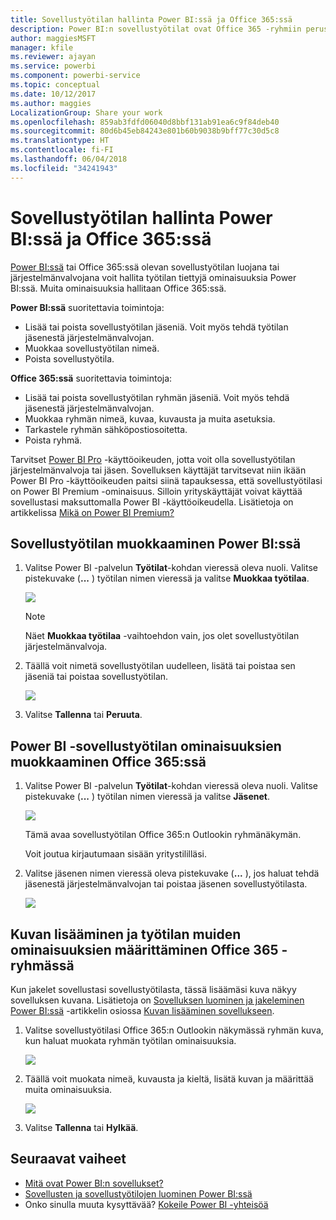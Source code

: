 ```yaml
---
title: Sovellustyötilan hallinta Power BI:ssä ja Office 365:ssä
description: Power BI:n sovellustyötilat ovat Office 365 -ryhmiin perustuva yhteistyötoiminto. Voit hallita sovellustyötiloja Power BI:ssä sekä Office 365:ssä.
author: maggiesMSFT
manager: kfile
ms.reviewer: ajayan
ms.service: powerbi
ms.component: powerbi-service
ms.topic: conceptual
ms.date: 10/12/2017
ms.author: maggies
LocalizationGroup: Share your work
ms.openlocfilehash: 859ab3fdfd06040d8bbf131ab91ea6c9f84deb40
ms.sourcegitcommit: 80d6b45eb84243e801b60b9038b9bff77c30d5c8
ms.translationtype: HT
ms.contentlocale: fi-FI
ms.lasthandoff: 06/04/2018
ms.locfileid: "34241943"
---
```

# <a name="manage-your-app-workspace-in-power-bi-and-office-365"></a>Sovellustyötilan hallinta Power BI:ssä ja Office 365:ssä
[Power BI:ssä](service-install-use-apps.md) tai Office 365:ssä olevan sovellustyötilan luojana tai järjestelmänvalvojana voit hallita työtilan tiettyjä ominaisuuksia Power BI:ssä. Muita ominaisuuksia hallitaan Office 365:ssä. 

**Power BI:ssä** suoritettavia toimintoja:

* Lisää tai poista sovellustyötilan jäseniä. Voit myös tehdä työtilan jäsenestä järjestelmänvalvojan.
* Muokkaa sovellustyötilan nimeä.
* Poista sovellustyötila.

**Office 365:ssä** suoritettavia toimintoja:

* Lisää tai poista sovellustyötilan ryhmän jäseniä. Voit myös tehdä jäsenestä järjestelmänvalvojan.
* Muokkaa ryhmän nimeä, kuvaa, kuvausta ja muita asetuksia.
* Tarkastele ryhmän sähköpostiosoitetta.
* Poista ryhmä.

Tarvitset [Power BI Pro](service-free-vs-pro.md) -käyttöoikeuden, jotta voit olla sovellustyötilan järjestelmänvalvoja tai jäsen. Sovelluksen käyttäjät tarvitsevat niin ikään Power BI Pro -käyttöoikeuden paitsi siinä tapauksessa, että sovellustyötilasi on Power BI Premium -ominaisuus. Silloin yrityskäyttäjät voivat käyttää sovellustasi maksuttomalla Power BI -käyttöoikeudella. Lisätietoja on artikkelissa [Mikä on Power BI Premium?](service-premium.md)

## <a name="edit-your-app-workspace-in-power-bi"></a>Sovellustyötilan muokkaaminen Power BI:ssä
1. Valitse Power BI -palvelun **Työtilat**-kohdan vieressä oleva nuoli. Valitse pistekuvake (**...** ) työtilan nimen vieressä ja valitse **Muokkaa työtilaa**. 
   
   ![](media/service-manage-app-workspace-in-power-bi-and-office-365/power-bi-app-ellipsis.png)
   
   > [!NOTE]
   > Näet **Muokkaa työtilaa** -vaihtoehdon vain, jos olet sovellustyötilan järjestelmänvalvoja.
   > 
   > 
2. Täällä voit nimetä sovellustyötilan uudelleen, lisätä tai poistaa sen jäseniä tai poistaa sovellustyötilan. 
   
   ![](media/service-manage-app-workspace-in-power-bi-and-office-365/power-bi-app-edit-workspace.png)
3. Valitse **Tallenna** tai **Peruuta**.

## <a name="edit-power-bi-app-workspace-properties-in-office-365"></a>Power BI -sovellustyötilan ominaisuuksien muokkaaminen Office 365:ssä
1. Valitse Power BI -palvelun **Työtilat**-kohdan vieressä oleva nuoli. Valitse pistekuvake (**...** ) työtilan nimen vieressä ja valitse **Jäsenet**. 
   
   ![](media/service-manage-app-workspace-in-power-bi-and-office-365/power-bi-app-ellipsis.png)
   
   Tämä avaa sovellustyötilan Office 365:n Outlookin ryhmänäkymän.
   
   Voit joutua kirjautumaan sisään yritystililläsi.
2. Valitse jäsenen nimen vieressä oleva pistekuvake (**...** ), jos haluat tehdä jäsenestä järjestelmänvalvojan tai poistaa jäsenen sovellustyötilasta. 
   
   ![](media/service-manage-app-workspace-in-power-bi-and-office-365/pbi_managegroupo365.png)

## <a name="add-an-image-and-set-other-workspace-properties-in-the-office-365-group"></a>Kuvan lisääminen ja työtilan muiden ominaisuuksien määrittäminen Office 365 -ryhmässä
Kun jakelet sovellustasi sovellustyötilasta, tässä lisäämäsi kuva näkyy sovelluksen kuvana. Lisätietoja on [Sovelluksen luominen ja jakeleminen Power BI:ssä](service-create-distribute-apps.md) -artikkelin osiossa [Kuvan lisääminen sovellukseen](service-create-distribute-apps.md#add-an-image-to-your-app-optional).

1. Valitse sovellustyötilasi Office 365:n Outlookin näkymässä ryhmän kuva, kun haluat muokata ryhmän työtilan ominaisuuksia.
   
   ![](media/service-manage-app-workspace-in-power-bi-and-office-365/pbi_editgroupo365.png)
2. Täällä voit muokata nimeä, kuvausta ja kieltä, lisätä kuvan ja määrittää muita ominaisuuksia.
   
   ![](media/service-manage-app-workspace-in-power-bi-and-office-365/pbi_editgrpo365dialog.png)
3. Valitse **Tallenna** tai **Hylkää**.

## <a name="next-steps"></a>Seuraavat vaiheet
* [Mitä ovat Power BI:n sovellukset?](service-install-use-apps.md)
* [Sovellusten ja sovellustyötilojen luominen Power BI:ssä](service-create-distribute-apps.md)
* Onko sinulla muuta kysyttävää? [Kokeile Power BI -yhteisöä](http://community.powerbi.com/)

